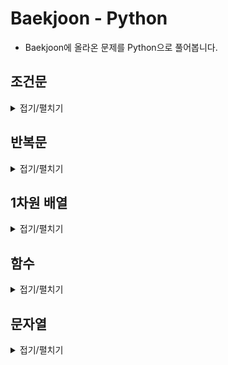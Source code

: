 # Baekjoon - Python

- Baekjoon에 올라온 문제를 Python으로 풀어봅니다.

## 조건문
<details>
<summary>접기/펼치기</summary>
<div markdown="1" style="padding-left:40px;">
<table>
<tr><td>문제</td><td>정답</td></tr>
<tr><td>1. <A href = "https://www.acmicpc.net/problem/1330" target = "blank" > 두 수 비교하기 </A></td><td>
▶<A href = "chap02/01두수비교하기.py" target = "blank" > 정답 </A></td>
<tr><td>2. <A href = "https://www.acmicpc.net/problem/9498" target = "blank" > 시험 성적 </A></td><td>
▶<A href = "chap02/02시험성적.py" target = "blank" > 정답 </A></td>
<tr><td>3. <A href = "https://www.acmicpc.net/problem/2753" target = "blank" > 윤년 </A></td><td>
▶<A href = "chap02/03윤년.py" target = "blank" > 정답 </A></td>
<tr><td>4. <A href = "https://www.acmicpc.net/problem/14681" target = "blank" > 사분면 고르기 </A></td><td>
▶<A href = "chap02/04사분면고르기.py" target = "blank" > 정답 </A></td>
<tr><td>5. <A href = "https://www.acmicpc.net/problem/2884" target = "blank" > 알람 시계 </A></td><td>
▶<A href = "chap02/05알람시계.py" target = "blank" > 정답 </A></td>
<tr><td>6. <A href = "https://www.acmicpc.net/problem/2525" target = "blank" > 오븐 시계 </A></td><td>
▶<A href = "chap02/06오븐시계.py" target = "blank" > 정답 </A></td>
<tr><td>7. <A href = "https://www.acmicpc.net/problem/2480" target = "blank" > 주사위 세개 </A></td><td>
▶<A href = "chap02/07주사위세개.py" target = "blank" > 정답 </A></td>
</table>
</div>
</details>


## 반복문

<details>
<summary>접기/펼치기</summary>
<div markdown="1" style="padding-left:40px;">
<table>
<tr><td>문제</td><td>정답</td></tr>
<tr><td>1. <A href = "https://www.acmicpc.net/problem/2739" target = "blank" > 구구단 </A></td><td>
▶<A href = "chap03/01구구단.py" target = "blank" > 정답 </A></td>
<tr><td>2. <A href = "https://www.acmicpc.net/problem/10950" target = "blank" > A+B - 3 </A></td><td>
▶<A href = "chap03/02A+B-3.py" target = "blank" > 정답 </A></td>
<tr><td>3. <A href = "https://www.acmicpc.net/problem/8393" target = "blank" > 합 </A></td><td>
▶<A href = "chap03/03합.py" target = "blank" > 정답 </A></td>
<tr><td>4. <A href = "https://www.acmicpc.net/problem/15552" target = "blank" > 빠른 A+B </A></td><td>
▶<A href = "chap03/04빠른A+B.py" target = "blank" > 정답 </A></td>
<tr><td>5. <A href = "https://www.acmicpc.net/problem/2741" target = "blank" > N 찍기 </A></td><td>
▶<A href = "chap03/05N찍기.py" target = "blank" > 정답 </A></td>
<tr><td>6. <A href = "https://www.acmicpc.net/problem/2742" target = "blank" > 기찍 N </A></td><td>
▶<A href = "chap03/06기찍N.py" target = "blank" > 정답 </A></td>
<tr><td>7. <A href = "https://www.acmicpc.net/problem/11021" target = "blank" > A+B - 7 </A></td><td>
▶<A href = "chap03/07A+B-7.py" target = "blank" > 정답 </A></td>
<tr><td>8. <A href = "https://www.acmicpc.net/problem/11022" target = "blank" > A+B - 8 </A></td><td>
▶<A href = "chap03/08A+B-8.py" target = "blank" > 정답 </A></td>
<tr><td>9. <A href = "https://www.acmicpc.net/problem/2438" target = "blank" > 별 찍기 - 1 </A></td><td>
▶<A href = "chap03/09별찍기-1.py" target = "blank" > 정답 </A></td>
<tr><td>10. <A href = "https://www.acmicpc.net/problem/2439" target = "blank" > 별 찍기 - 2 </A></td><td>
▶<A href = "chap03/10별찍기-2.py" target = "blank" > 정답 </A></td>
<tr><td>11. <A href = "https://www.acmicpc.net/problem/10871" target = "blank" > X보다 작은 수 </A></td><td>
▶<A href = "chap03/11X보다작은수.py" target = "blank" > 정답 </A></td>
<tr><td>12. <A href = "https://www.acmicpc.net/problem/10952" target = "blank" > A+B - 5 </A></td><td>
▶<A href = "chap03/12A+B-5.py" target = "blank" > 정답 </A></td>
<tr><td>13. <A href = "https://www.acmicpc.net/problem/10951" target = "blank" > A+B - 4 </A></td><td>
▶<A href = "chap03/13A+B-4.py" target = "blank" > 정답 </A></td>
<tr><td>14. <A href = "https://www.acmicpc.net/problem/1110" target = "blank" > 더하기 사이클 </A></td><td>
▶<A href = "chap03/14더하기사이클.py" target = "blank" > 정답 </A></td>
</table>
</div>
</details>

## 1차원 배열
<details>
<summary>접기/펼치기</summary>
<div markdown="1" style="padding-left:40px;">
<table>
<tr><td>문제</td><td>정답</td></tr>
<tr><td>1. <A href = "https://www.acmicpc.net/problem/10818" target = "blank" > 최소, 최대 </A></td><td>
▶<A href = "chap04/01최소최대.py" target = "blank" > 정답 </A></td>
<tr><td>2. <A href = "https://www.acmicpc.net/problem/2562" target = "blank" > 최댓값 </A></td><td>
▶<A href = "chap04/02최댓값.py" target = "blank" > 정답 </A></td>
<tr><td>3. <A href = "https://www.acmicpc.net/problem/2577" target = "blank" > 숫자의 개수 </A></td><td>
▶<A href = "chap04/03숫자의개수.py" target = "blank" > 정답 </A></td>
<tr><td>4. <A href = "https://www.acmicpc.net/problem/3052" target = "blank" > 나머지 </A></td><td>
▶<A href = "chap04/04나머지.py" target = "blank" > 정답 </A></td>
<tr><td>5. <A href = "https://www.acmicpc.net/problem/1546" target = "blank" > 	평균 </A></td><td>
▶<A href = "chap04/05평균.py" target = "blank" > 정답 </A></td>
<tr><td>6. <A href = "https://www.acmicpc.net/problem/8958" target = "blank" > 	OX퀴즈 </A></td><td>
▶<A href = "chap04/06OX퀴즈.py" target = "blank" > 정답 </A></td>
<tr><td>7. <A href = "https://www.acmicpc.net/problem/4344" target = "blank" > 평균은 넘겠지 </A></td><td>
▶<A href = "chap04/07평균은넘겠지.py" target = "blank" > 정답 </A></td>
</table>
</div>
</details>

## 함수
<details>
<summary>접기/펼치기</summary>
<div markdown="1" style="padding-left:40px;">
<table>
<tr><td>문제</td><td>정답</td></tr>
<tr><td>1. <A href = "https://www.acmicpc.net/problem/15596" target = "blank" > 정수 N개의 합 </A></td><td>
▶<A href = "chap05/01정수N개의합.py" target = "blank" > 정답 </A></td>
<tr><td>2. <A href = "https://www.acmicpc.net/problem/4673" target = "blank" > 셀프 넘버 </A></td><td>
▶<A href = "chap05/02셀프넘버.py" target = "blank" > 정답 </A></td>
<tr><td>3. <A href = "https://www.acmicpc.net/problem/1065" target = "blank" > 한수 </A></td><td>
▶<A href = "chap05/03한수.py" target = "blank" > 정답 </A></td>
</table>
</div>
</details>

## 문자열
<details>
<summary>접기/펼치기</summary>
<div markdown="1" style="padding-left:40px;">
<table>
<tr><td>문제</td><td>정답</td></tr>
<tr><td>1. <A href = "https://www.acmicpc.net/problem/11654" target = "blank" > 아스키 코드 </A></td><td>
▶<A href = "chap06/01아스키코드.py" target = "blank" > 정답 </A></td>
<tr><td>2. <A href = "https://www.acmicpc.net/problem/11720" target = "blank" > 숫자의 합 </A></td><td>
▶<A href = "chap06/02숫자의합.py" target = "blank" > 정답 </A></td>
<tr><td>3. <A href = "https://www.acmicpc.net/problem/10809" target = "blank" > 알파벳 찾기 </A></td><td>
▶<A href = "chap06/03알파벳찾기.py" target = "blank" > 정답 </A></td>
<tr><td>4. <A href = "https://www.acmicpc.net/problem/2675" target = "blank" > 문자열 반복 </A></td><td>
▶<A href = "chap06/04문자열반복.py" target = "blank" > 정답 </A></td>
<tr><td>5. <A href = "https://www.acmicpc.net/problem/1157" target = "blank" > 단어 공부 </A></td><td>
▶<A href = "chap06/05단어공부.py" target = "blank" > 정답 </A></td>
<tr><td>6. <A href = "https://www.acmicpc.net/problem/1152" target = "blank" > 단어의 개수 </A></td><td>
▶<A href = "chap06/06단어의개수.py" target = "blank" > 정답 </A></td>
<tr><td>7. <A href = "https://www.acmicpc.net/problem/2908" target = "blank" > 상수</A></td><td>
▶<A href = "chap06/07상수.py" target = "blank" > 정답 </A></td>
<tr><td>8. <A href = "https://www.acmicpc.net/problem/5622" target = "blank" > 다이얼</A></td><td>
▶<A href = "chap06/08다이얼.py" target = "blank" > 정답 </A></td>
<tr><td>9. <A href = "https://www.acmicpc.net/problem/2941" target = "blank" > 크로아티아 알파벳 </A></td><td>
▶<A href = "chap06/09크로아티아알파벳.py" target = "blank" > 정답 </A></td>
<tr><td>10. <A href = "https://www.acmicpc.net/problem/1316" target = "blank" > 그룹 단어 체커 </A></td><td>
▶<A href = "chap06/10그룹단어체커.py" target = "blank" > 정답 </A></td>
</table>
</div>
</details>
